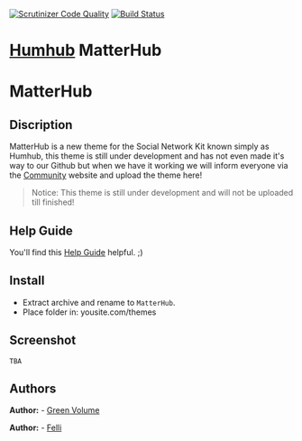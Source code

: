 [![Scrutinizer Code Quality](https://scrutinizer-ci.com/g/GreenVolume/humhub-themes-MatterHub/badges/quality-score.png?b=master)](https://scrutinizer-ci.com/g/GreenVolume/humhub-themes-MatterHub/?branch=master) [![Build Status](https://scrutinizer-ci.com/g/GreenVolume/humhub-themes-MatterHub/badges/build.png?b=master)](https://scrutinizer-ci.com/g/GreenVolume/humhub-themes-MatterHub/build-status/master)

# [Humhub](https://www.humhub.org/en) MatterHub

# MatterHub

## Discription
MatterHub is a new theme for the Social Network Kit known simply as Humhub, this theme is still under development and has not even made it's way to our Github but when we have it working we will inform everyone via the [Community](https://community.humhub.com/) website and upload the theme here!

>Notice: This theme is still under development and will not be uploaded till finished!

## Help Guide
You'll find this [Help Guide](https://github.com/Felli/humhub-themes-MatterHub/wiki) helpful. ;)

## Install
- Extract archive and rename to ```MatterHub```.
- Place folder in: yousite.com/themes

## Screenshot
`TBA`

## Authors
__Author:__ - [Green Volume](https://github.com/GreenVolume)

__Author:__ - [Felli](https://github.com/Felli)
